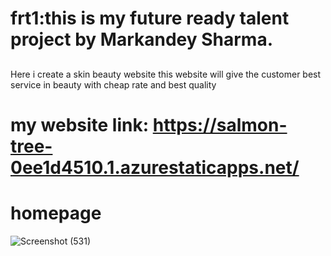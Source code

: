 # frt1:this is my future ready talent project by Markandey Sharma.
## 
Here i create a skin beauty website this website will give the customer best service in beauty with cheap rate and best quality
# my website link: https://salmon-tree-0ee1d4510.1.azurestaticapps.net/
# homepage
![Screenshot (531)](https://user-images.githubusercontent.com/87578584/172035004-8ac1303b-69f2-4600-8fda-877f49be0384.png)
